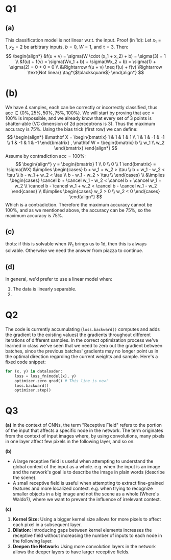 # Q1
## (a)
This classification model is not linear w.r.t. the input.
Proof (in 1d):
Let $x_1 = 1, x_2 = 2$ be arbitrary inputs, $b = 0$, $W = 1$, and $\tau = 3$. Then:
$$
\begin{align*}
&f(u + v) = \sigma(W \cdot (x_1 + x_2) + b) = \sigma(3) = 1 \\
&f(u) + f(v) = \sigma(Wx_1 + b) + \sigma(Wx_2 + b) = \sigma(1) + \sigma(2) = 0 + 0 = 0 \\
&\Rightarrow f(u + v) \neq f(u) + f(v) \Rightarrow \text{Not linear} \tag*{$\blacksquare$}
\end{align*}
$$ 
# (b)
We have 4 samples, each can be correctly or incorrectly classified, thus $\text{acc} \in \{0\%, 25\%, 50\%, 75\%, 100\%\}$. We will start by proving that $\text{acc} = 100\%$ is impossible, and we already know that every set of 3 points is shatter-able (VC dimension of 2d perceptrons is 3). Thus the maximum accuracy is $75\%$.
Using the bias trick (first row) we can define:
$$
\begin{align*}
&\mathbf X =
\begin{bmatrix}
1 & 1 & 1 & 1 \\
1 & 1 & -1 & -1 \\
1 & -1 & 1 & -1
\end{bmatrix}
, \mathbf W = 
\begin{bmatrix}
b \\
w_1 \\
w_2
\end{bmatrix}
\end{align*}
$$
Assume by contradiction $\text{acc} = 100\%$:
$$
\begin{align*}
y =
\begin{bmatrix}
1 \\
0 \\
0 \\
1
\end{bmatrix}
 = \sigma(WX) &\implies
\begin{cases}
b + w_1 + w_2 > \tau \\
b + w_1 - w_2 < \tau \\
b - w_1 + w_2 < \tau \\
b - w_1 - w_2 > \tau \\
\end{cases} \\
&\implies \begin{cases}
\cancel b + \cancel w_1 - w_2 <  \cancel b + \cancel w_1 + w_2 \\
\cancel b - \cancel w_1 + w_2 <  \cancel b - \cancel w_1 - w_2
\end{cases} \\
&\implies \begin{cases}
w_2 > 0 \\
w_2 < 0
\end{cases}
\end{align*}
$$
Which is a contradiction. Therefore the maximum accuracy cannot be $100\%$, and as we mentioned above, the accuracy can be $75\%$, so the maximum accuracy is $75\%$.
$$\tag*{$\blacksquare$}$$
## (c)
thots: if this is solvable when $W_1$ brings us to 1d, then this is always solvable. Otherwise we need the answer from piazza to continue.
## (d)
In general, we'd prefer to use a linear model when:
1. The data is linearly separable.
2. 

# Q2
The code is currently accumulating (`loss.backward()` computes and adds the gradient to the existing values) the gradients throughout different iterations of different samples. In the correct optimization process we've learned in class we've seen that we need to zero out the gradient between batches, since the previous batches' gradients may no longer point us in the optimal direction regarding the current weights and sample.
Here's a fixed code snippet:
```python
for (x, y) in dataloader:
	loss = loss_fn(model(x), y)
	optimizer.zero_grad() # This line is new!
	loss.backward()
	optimizer.step()
```

# Q3

**(a)** In the context of CNNs, the term "Receptive Field" refers to the portion of the input that affects a specific node in the network. The term originates from the context of input images where, by using convolutions, many pixels in one layer affect few pixels in the following layer, and so on.

**(b)**
- A large receptive field is useful when attempting to understand the global context of the input as a whole. e.g. when the input is an image and the network's goal is to describe the image in plain words (describe the scene).
- A small receptive field is useful when attempting to extract fine-grained features and more localized context. e.g. when trying to recognize smaller objects in a big image and not the scene as a whole (Where's Waldo?), where we want to prevent the influence of irrelevant context.

**(c)**
1. **Kernel Size:** Using a bigger kernel size allows for more pixels to affect each pixel in a subsequent layer.
2. **Dilation:** Introducing gaps between kernel elements increases the receptive field without increasing the number of inputs to each node in the following layer.
3. **Deepen the Network:** Using more convolution layers in the network allows the deeper layers to have larger receptive fields.